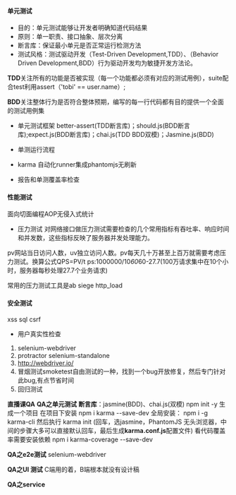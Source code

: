 #### 单元测试

* 目的：单元测试能够让开发者明确知道代码结果
* 原则：单一职责、接口抽象、层次分离
* 断言库：保证最小单元是否正常运行检测方法
* 测试风格：测试驱动开发（Test-Driven Development,TDD）、（Behavior Driven Development,BDD）行为驱动开发均为敏捷开发方法论。

**TDD**关注所有的功能是否被实现（每一个功能都必须有对应的测试用例），suite配合test利用assert（'tobi' == user.name）;

**BDD**关注整体行为是否符合整体预期，编写的每一行代码都有目的提供一个全面的测试用例集
* 单元测试框架
better-assert(TDD断言库)；should.js(BDD断言库);expect.js(BDD断言库)；chai.js(TDD BDD双模)；Jasmine.js(BDD)

* 单测运行流程
* karma 自动化runner集成phantomjs无刷新
* 报告和单测覆盖率检查

#### 性能测试 
面向切面编程AOP无侵入式统计
* 压力测试
对网络接口做压力测试需要检查的几个常用指标有吞吐率、响应时间和并发数，这些指标反映了服务器并发处理能力。

pv网站当日访问人数，uv独立访问人数。pv每天几十万甚至上百万就需要考虑压力测试。换算公式QPS=PV/t ps:1000000/10*60*60-27.7(100万请求集中在10个小时，服务器每秒处理27.7个业务请求)

常用的压力测试工具是ab  siege   http_load

#### 安全测试
xss    sql    csrf

* 用户真实性检查

1. selenium-webdriver
2. protractor selenium-standalone
3. http://webdriver.io/ 
4. 冒烟测试smoketest自由测试的一种，找到一个bug开放修复，然后专门针对此bug,有点节省时间
5. 回归测试


**直播课QA**
**QA之单元测试**
**断言库**：jasmine(BDD)、chai.js(双模)
npm init -y 生成一个项目
在项目下安装 npm i karma --save-dev
全局安装： npm i -g karma-cli
然后执行 karma init (回车，选jasmine，PhantomJS 无头浏览器，中间的步骤大多可以直接默认回车，最后生成**karma.conf.js**配置文件)
看代码覆盖率需要安装依赖 npm i karma-coverage --save-dev


**QA之e2e测试**
selenium-webdriver

**QA之UI 测试**
C端用的着，B端根本就没有设计稿

**QA之service**